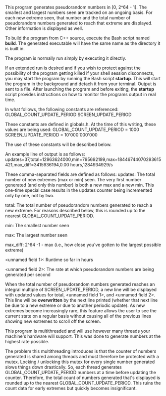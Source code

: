 This program generates pseudorandom numbers in [0, 2^64 - 1]. The smallest and largest numbers seen are tracked on an ongoing basis. For each new extreme seen, that number and the total number of pseudorandom numbers generated to reach that extreme are displayed. Other information is displayed as well.

To build the program from C++ source, execute the Bash script named **build**. The generated executable will have the same name as the directory it is built in.

The program is normally run simply by executing it directly.

If an extended run is desired and if you wish to protect against the possibility of the program getting killed if your shell session disconnects, you may start the program by running the Bash script **startup**. This will start the program in the background and detach it from your terminal. Output is sent to a file. After launching the program and before exiting, the **startup** script provides instructions on how to monitor the programs output in real time.

In what follows, the following constants are referenced:
GLOBAL_COUNT_UPDATE_PERIOD
SCREEN_UPDATE_PERIOD

These constants are defined in globals.h. At the time of this writing, these values are being used:
GLOBAL_COUNT_UPDATE_PERIOD = 1000
SCREEN_UPDATE_PERIOD = 10'000'000'000

The use of these constants will be described below.

An example line of output is as follows:
updates=37,total=12963624000,min=795692199,max=18446744070293615421,max_diff=3415936194,0.00 hours,1284934929/s

These comma-separated fields are defined as follows:
updates: The total number of new extremes (max or min) seen. The very first number generated (and only this number) is both a new max and a new min. This one-time special case results in the updates counter being incremented only by one, not by two.

total: The total number of pseudorandom numbers generated to reach a new extreme. For reasons described below, this is rounded up to the nearest GLOBAL_COUNT_UPDATE_PERIOD.

min: The smallest number seen

max: The largest number seen

max_diff: 2^64 -1 - max (i.e., how close you've gotten to the largest possible extreme)

<unnamed field 1>: Runtime so far in hours

<unnamed field 2>: The rate at which pseudorandom numbers are being generated per second

When the total number of pseudorandom numbers generated reaches an integral multiple of SCREEN_UPDATE_PERIOD, a new line will be displayed with updated values for total, <unnamed field 1>, and <unnamed field 2>. This line will be **overwritten** by the next line printed (whether that next line be due to a new extreme or due to another periodic update). As new extremes become increasingly rare, this feature allows the user to see the current state on a regular basis without causing all of the previous lines showing new extremes to scroll off the screen.

This program is  multithreaded and will use however many threads your machine's hardware will support. This was done to generate numbers at the highest rate possible.

The problem this multithreading introduces is that the counter of numbers generated is shared among threads and must therefore be protected with a mutex. Locking / unlocking this mutex for every single number generated slows things down drastically. So, each thread generates GLOBAL_COUNT_UPDATE_PERIOD numbers at a time before updating the counter. Therefore, the total count of numbers generated that's displayed is rounded up to the nearest GLOBAL_COUNT_UPDATE_PERIOD. This ruins the count data for early extremes but quickly becomes insignificant.
